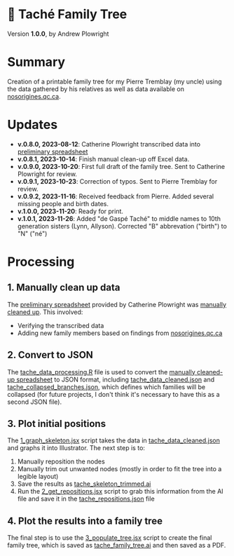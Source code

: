 🌳 Taché Family Tree
======================================================================================================
Version **1.0.0**, by Andrew Plowright


# Summary

Creation of a printable family tree for my Pierre Tremblay (my uncle) using the data gathered by his relatives as well as data available on [nosorigines.qc.ca](https://www.nosorigines.qc.ca/).


# Updates

- **v.0.8.0, 2023-08-12**: Catherine Plowright transcribed data into [preliminary spreadsheet](<xlsx/Pierre's family data sent to Andrew August 12th.xlsx>)
- **v.0.8.1, 2023-10-14**: Finish manual clean-up off Excel data.
- **v.0.9.0, 2023-10-20**: First full draft of the family tree. Sent to Catherine Plowright for review.
- **v.0.9.1, 2023-10-23**: Correction of typos. Sent to Pierre Tremblay for review.
- **v.0.9.2, 2023-11-16**: Received feedback from Pierre. Added several missing people and birth dates.
- **v.1.0.0, 2023-11-20**: Ready for print.
- **v.1.0.1, 2023-11-26**: Added "de Gaspé Taché" to middle names to 10th generation sisters (Lynn, Allyson). Corrected "B" abbrevation ("birth") to "N" ("né")

# Processing

## 1. Manually clean up data

The [preliminary spreadsheet](<xlsx/Pierre's family data sent to Andrew August 12th.xlsx>) provided by Catherine Plowright was [manually cleaned up](xlsx/tache_data_cleaned.xlsx). This involved:
- Verifying the transcribed data
- Adding new family members based on findings from [nosorigines.qc.ca](https://www.nosorigines.qc.ca/)

## 2. Convert to JSON

The [tache_data_processing.R](tache_data_processing.R) file is used to convert the [manually cleaned-up spreadsheet](xlsx/tache_data_cleaned.xlsx) to JSON format, including [tache_data_cleaned.json](json/tache_data_cleaned.json) and [tache_collapsed_branches.json](json/tache_collapsed_branches.json), which defines which families will be collapsed (for future projects, I don't think it's necessary to have this as a second JSON file). 

## 3. Plot initial positions

The [1_graph_skeleton.jsx](js/1_graph_skeleton.jsx) script takes the data in [tache_data_cleaned.json](json/tache_data_cleaned.json) and graphs it into Illustrator. The next step is to:
1. Manually reposition the nodes
2. Manually trim out unwanted nodes (mostly in order to fit the tree into a legible layout)
4. Save the results as [tache_skeleton_trimmed.ai](ai/tache_skeleton_trimmed.ai)
4. Run the [2_get_repositions.jsx](js/2_get_repositions.jsx) script to grab this information from the AI file and save it in the [tache_repositions.json](json/tache_repositions.json) file

## 4. Plot the results into a family tree

The final step is to use the [3_populate_tree.jsx](js/3_populate_tree.jsx) script to create the final family tree, which is saved as [tache_family_tree.ai](ai/tache_family_tree.ai) and then saved as a PDF. 